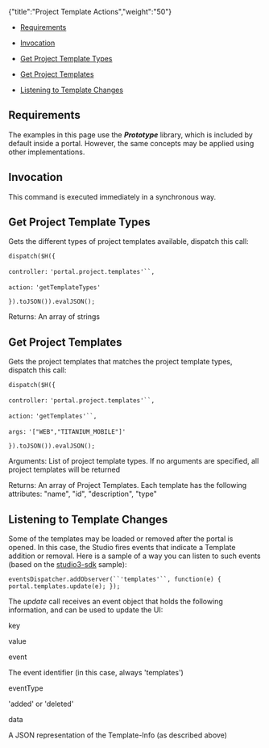 {"title":"Project Template Actions","weight":"50"}

* [Requirements](#Requirements)

* [Invocation](#Invocation)

* [Get Project Template Types](#GetProjectTemplateTypes)

* [Get Project Templates](#GetProjectTemplates)

* [Listening to Template Changes](#ListeningtoTemplateChanges)


## Requirements

The examples in this page use the **_Prototype_** library, which is included by default inside a portal. However, the same concepts may be applied using other implementations.

## Invocation

This command is executed immediately in a synchronous way.

## Get Project Template Types

Gets the different types of project templates available, dispatch this call:

`dispatch($H({`

`controller:` `'portal.project.templates'``,`

`action:` `'getTemplateTypes'`

`}).toJSON()).evalJSON();`

Returns:
An array of strings

## Get Project Templates

Gets the project templates that matches the project template types, dispatch this call:

`dispatch($H({`

`controller:` `'portal.project.templates'``,`

`action:` `'getTemplates'``,`

`args:` `'["WEB","TITANIUM_MOBILE"]'`

`}).toJSON()).evalJSON();`

Arguments:
List of project template types. If no arguments are specified, all project templates will be returned

Returns:
An array of Project Templates. Each template has the following attributes: "name", "id", "description", "type"

## Listening to Template Changes

Some of the templates may be loaded or removed after the portal is opened. In this case, the Studio fires events that indicate a Template addition or removal.
Here is a sample of a way you can listen to such events (based on the [studio3-sdk](https://github.com/aptana/studio3-sdk) sample):

`eventsDispatcher.addObserver(``'templates'``, function(e) { portal.templates.update(e); });`

The _update_ call receives an event object that holds the following information, and can be used to update the UI:

key

value

event

The event identifier (in this case, always 'templates')

eventType

'added' or 'deleted'

data

A JSON representation of the Template-Info (as described above)
